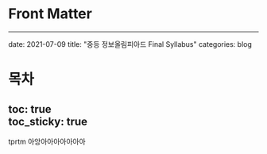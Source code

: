 # Front Matter
---
date: 2021-07-09
title: "중등 정보올림피아드 Final Syllabus"
categories: blog
# 목차
toc: true  
toc_sticky: true 
---

tprtm 아앙아아아아아아아